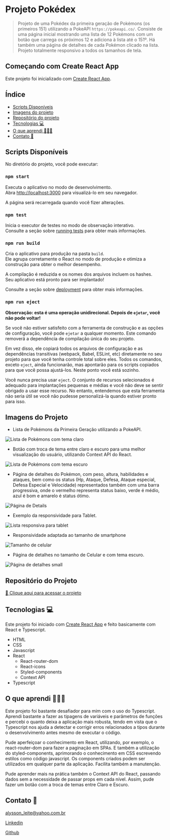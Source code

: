 # Projeto Pokédex
> Projeto de uma Pokédex da primeira geração de Pokémons (os primeiros 151) utilizando a PokeAPI `https://pokeapi.co/`. Consiste de uma página inicial mostrando uma lista de 12 Pokémons com um botão que carrega os próximos 12 e adiciona à lista até o 151º. Há também uma página de detalhes de cada Pokémon clicado na lista. Projeto totalmente responsivo a todos os tamanhos de tela.

## Começando com Create React App

Este projeto foi inicializado com [Create React App](https://github.com/facebook/create-react-app).

## Índice
- [Scripts Disponíveis](#scripts-disponíveis)
- [Imagens do projeto](#imagem-do-projeto)
- [Repositório do projeto](#repositório-do-projeto)
- [Tecnologias 💻](#tecnologias-💻)
- [O que aprendi 👨🏻‍💻](#o-que-aprendi-👨🏻‍💻)
- [Contato 📩](#contato-📩)

## Scripts Disponíveis

No diretório do projeto, você pode executar:

### `npm start`

Executa o aplicativo no modo de desenvolvimento.\
Abra [http://localhost:3000](http://localhost:3000) para visualizá-lo em seu navegador.

A página será recarregada quando você fizer alterações.

### `npm test`

Inicia o executor de testes no modo de observação interativo.\
Consulte a seção sobre [running tests](https://facebook.github.io/create-react-app/docs/running-tests) para obter mais informações.

### `npm run build`

Cria o aplicativo para produção na pasta `build`.\
Ele agrupa corretamente o React no modo de produção e otimiza a construção para obter o melhor desempenho.

A compilação é reduzida e os nomes dos arquivos incluem os hashes.\
Seu aplicativo está pronto para ser implantado!

Consulte a seção sobre [deployment](https://facebook.github.io/create-react-app/docs/deployment) para obter mais informações.

### `npm run eject`

**Observação: esta é uma operação unidirecional. Depois de `ejetar`, você não pode voltar!**

Se você não estiver satisfeito com a ferramenta de construção e as opções de configuração, você pode `ejetar` a qualquer momento. Este comando removerá a dependência de compilação única do seu projeto.

Em vez disso, ele copiará todos os arquivos de configuração e as dependências transitivas (webpack, Babel, ESLint, etc) diretamente no seu projeto para que você tenha controle total sobre eles. Todos os comandos, exceto `eject`, ainda funcionarão, mas apontarão para os scripts copiados para que você possa ajustá-los. Neste ponto você está sozinho.

Você nunca precisa usar `eject`. O conjunto de recursos selecionados é adequado para implantações pequenas e médias e você não deve se sentir obrigado a usar esse recurso. No entanto, entendemos que esta ferramenta não seria útil se você não pudesse personalizá-la quando estiver pronto para isso.


## Imagens do Projeto

- Lista de Pokémons da Primeira Geração utilizando a PokeAPI.

![Lista de Pokémons com tema claro](./.github/white-large.png)

- Botão com troca de tema entre claro e escuro para uma melhor visualização do usuário, utilizando Context API do React.

![Lista de Pokémons com tema escuro](./.github/black-large.png)

- Página de detalhes do Pokémon, com peso, altura, habilidades e ataques, bem como os status (Hp, Ataque, Defesa, Ataque especial, Defesa Especial e Velocidade) representados também com uma barra progressiva, onde o vermelho representa status baixo, verde é médio, azul é bom e amarelo é status ótimo.

![Página de Details](./.github/details-large.png)

- Exemplo da responsividade para Tablet.

![Lista responsiva para tablet](/.github/medim.png)

- Responsividade adaptada ao tamanho de smartphone

![Tamanho de celular](./.github/white-small.png)

- Página de detalhes no tamanho de Celular e com tema escuro.

![Página de detalhes small](./.github/black-small.png)

## Repositório do Projeto
[🔗 Clique aqui para acessar o projeto]()

## Tecnologias 💻

Este projeto foi iniciado com [Create React App](https://github.com/facebook/create-react-app) e feito basicamente com React e Typescript.

- HTML
- CSS
- Javascript
- React
    - React-router-dom
    - React-icons
    - Styled-components
    - Context API
- Typescript

## O que aprendi 👨🏻‍💻

Este projeto foi bastante desafiador para mim com o uso do Typescript. Aprendi bastante a fazer as tipagens de variáveis e parâmetros de funções e percebi o quanto deixa a aplicação mais robusta, tendo em vista que o Typescript nos ajuda a detectar e corrigir erros relacionados a tipos durante o desenvolvimento antes mesmo de executar o código.

Pude aperfeiçoar o conhecimento em React, utilizando, por exemplo, o react-router-dom para fazer a paginação em SPAs. E também a utilização do styled-components, aprimorando o conhecimento em CSS escrevendo estilos como código javascript. Os components criados podem ser utilizados em qualquer parte da aplicação. Facilita também a manutenção.

Pude aprender mais na prática também o Context API do React, passando dados sem a necessidade de passar props em cada nível. Assim, pude fazer um botão com a troca de temas entre Claro e Escuro.

## Contato 📩
[alysson_leite@yahoo.com.br](alysson_leite@yahoo.com.br)

[Linkedin](https://www.linkedin.com/in/alysson-leite/)

[Github](https://github.com/alysson-leite)